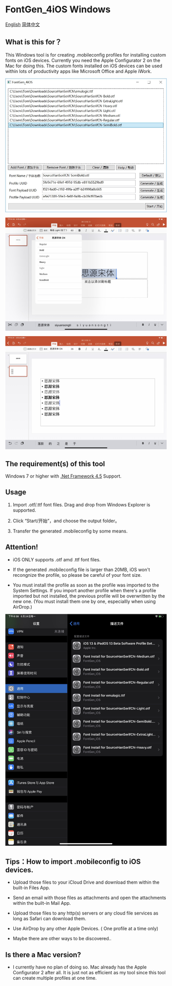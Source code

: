 # FontGen_4iOS Windows

[English](readme.md) [简体中文](readme-cn.md)

## What is this for？

This Windows tool is for creating .mobileconfig profiles for installing custom fonts on iOS devices. Currently you need the Apple Configurator 2 on the Mac for doing this. The custom fonts installed on iOS devices can be used within lots of productivity apps like Microsoft Office and Apple iWork.

![Font App](img/img0004.jpg)

![Image of Fonts 1](img/img0001.jpg)

![Image of Fonts 2](img/img0002.jpg)

## The requirement(s) of this tool

Windows 7 or higher with [.Net Framework 4.5](https://www.microsoft.com/en-us/download/details.aspx?id=30653) Support.

## Usage

1. Import .otf/.ttf font files. Drag and drop from Windows Explorer is supported.

2. Click “Start/开始”，and choose the output folder。

3. Transfer the generated .mobileconfig by some means.

## Attention!

- iOS ONLY supports .otf amd .ttf font files.

- If the generated .mobileconfig file is larger than 20MB, iOS won't recongnize the profile, so please be careful of your font size.

- You must install the profile as soon as the profile was imported to the System Settings. If you import another profile when there's a profile imported but not installed, the previous profile will be overwritten by the new one. (You must install them one by one, especiallly when using AirDrop.)

![Profile Installation](img/img0003.jpg)

## Tips：How to import .mobileconfig to iOS devices.

- Upload those files to your iCloud Drive and download them within the built-in Files App.

- Send an email with those files as attachments and open the attachments within the built-in Mail App.

- Upload those files to any http(s) servers or any cloud file services as long as Safari can download them.

- Use AirDrop by any other Apple Devices. ( One profile at a time only)

- Maybe there are other ways to be discovered..

## Is there a Mac version?

- I currently have no plan of doing so. Mac already has the Apple Configurator 2 after all. It is just not as efficient as my tool since this tool can create multiple profiles at one time.


